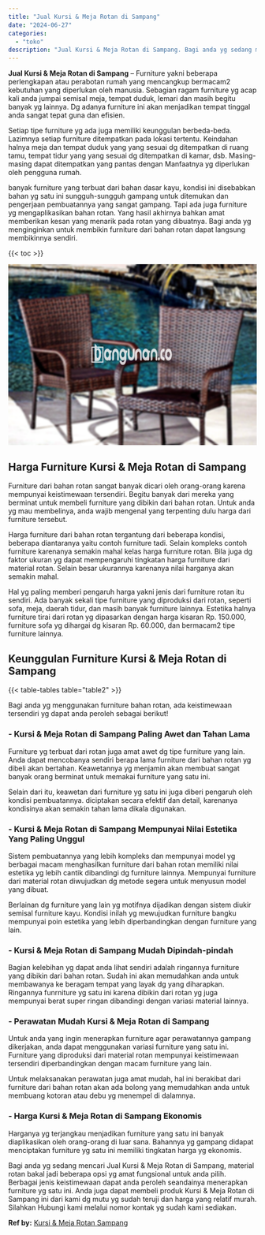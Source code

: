 ```yaml
---
title: "Jual Kursi & Meja Rotan di Sampang"
date: "2024-06-27"
categories: 
  - "toko"
description: "Jual Kursi & Meja Rotan di Sampang. Bagi anda yg sedang mencari Jual Kursi & Meja Rotan di Sampang, material rotan bakal jadi beberapa opsi yg amat fungsiona..."
---
```


**Jual Kursi & Meja Rotan di Sampang** – Furniture yakni beberapa perlengkapan atau perabotan rumah yang mencangkup bermacam2 kebutuhan yang diperlukan oleh manusia. Sebagian ragam furniture yg acap kali anda jumpai semisal meja, tempat duduk, lemari dan masih begitu banyak yg lainnya. Dg adanya furniture ini akan menjadikan tempat tinggal anda sangat tepat guna dan efisien.

Setiap tipe furniture yg ada juga memiliki keunggulan berbeda-beda. Lazimnya setiap furniture ditempatkan pada lokasi tertentu. Keindahan halnya meja dan tempat duduk yang yang sesuai dg ditempatkan di ruang tamu, tempat tidur yang yang sesuai dg ditempatkan di kamar, dsb. Masing-masing dapat ditempatkan yang pantas dengan Manfaatnya yg diperlukan oleh pengguna rumah.

banyak furniture yang terbuat dari bahan dasar kayu, kondisi ini disebabkan bahan yg satu ini sungguh-sungguh gampang untuk ditemukan dan pengerjaan pembuatannya yang sangat gampang. Tapi ada juga furniture yg mengaplikasikan bahan rotan. Yang hasil akhirnya bahkan amat memberikan kesan yang menarik pada rotan yang dibuatnya. Bagi anda yg menginginkan untuk membikin furniture dari bahan rotan dapat langsung membikinnya sendiri.

{{< toc >}}

![Jual Kursi & Meja Rotan di Sampang](/images/kursi-meja-rotan-murah43.png)

## Harga Furniture Kursi & Meja Rotan di Sampang

Furniture dari bahan rotan sangat banyak dicari oleh orang-orang karena mempunyai keistimewaan tersendiri. Begitu banyak dari mereka yang berminat untuk membeli furniture yang dibikin dari bahan rotan. Untuk anda yg mau membelinya, anda wajib mengenal yang terpenting dulu harga dari furniture tersebut.

Harga furniture dari bahan rotan tergantung dari beberapa kondisi, beberapa diantaranya yaitu contoh furniture tadi. Selain kompleks contoh furniture karenanya semakin mahal kelas harga furniture rotan. Bila juga dg faktor ukuran yg dapat mempengaruhi tingkatan harga furniture dari material rotan. Selain besar ukurannya karenanya nilai harganya akan semakin mahal.

Hal yg paling memberi pengaruh harga yakni jenis dari furniture rotan itu sendiri. Ada banyak sekali tipe furniture yang diproduksi dari rotan, seperti sofa, meja, daerah tidur, dan masih banyak furniture lainnya. Estetika halnya furniture tirai dari rotan yg dipasarkan dengan harga kisaran Rp. 150.000, furniture sofa yg dihargai dg kisaran Rp. 60.000, dan bermacam2 tipe furniture lainnya.

## Keunggulan Furniture Kursi & Meja Rotan di Sampang

{{< table-tables table="table2" >}}

Bagi anda yg menggunakan furniture bahan rotan, ada keistimewaan tersendiri yg dapat anda peroleh sebagai berikut!

### \- Kursi & Meja Rotan di Sampang Paling Awet dan Tahan Lama

Furniture yg terbuat dari rotan juga amat awet dg tipe furniture yang lain. Anda dapat mencobanya sendiri berapa lama furniture dari bahan rotan yg dibeli akan bertahan. Keawetannya yg menjamin akan membuat sangat banyak orang berminat untuk memakai furniture yang satu ini.

Selain dari itu, keawetan dari furniture yg satu ini juga diberi pengaruh oleh kondisi pembuatannya. diciptakan secara efektif dan detail, karenanya kondisinya akan semakin tahan lama dikala digunakan.

### \- Kursi & Meja Rotan di Sampang Mempunyai Nilai Estetika Yang Paling Unggul

Sistem pembuatannya yang lebih kompleks dan mempunyai model yg berbagai macam menghasilkan furniture dari bahan rotan memiliki nilai estetika yg lebih cantik dibandingi dg furniture lainnya. Mempunyai furniture dari material rotan diwujudkan dg metode segera untuk menyusun model yang dibuat.

Berlainan dg furniture yang lain yg motifnya dijadikan dengan sistem diukir semisal furniture kayu. Kondisi inilah yg mewujudkan furniture bangku mempunyai poin estetika yang lebih diperbandingkan dengan furniture yang lain.

### \- Kursi & Meja Rotan di Sampang Mudah Dipindah-pindah

Bagian kelebihan yg dapat anda lihat sendiri adalah ringannya furniture yang dibikin dari bahan rotan. Sudah ini akan memudahkan anda untuk membawanya ke beragam tempat yang layak dg yang diharapkan. Ringannya funrniture yg satu ini karena dibikin dari rotan yg juga mempunyai berat super ringan dibandingi dengan variasi material lainnya.

### \- Perawatan Mudah Kursi & Meja Rotan di Sampang

Untuk anda yang ingin menerapkan furniture agar perawatannya gampang dikerjakan, anda dapat menggunakan variasi furniture yang satu ini. Furniture yang diproduksi dari material rotan mempunyai keistimewaan tersendiri diperbandingkan dengan macam furniture yang lain.

Untuk melaksanakan perawatan juga amat mudah, hal ini berakibat dari furniture dari bahan rotan akan ada bolong yang memudahkan anda untuk membuang kotoran atau debu yg menempel di dalamnya.

### \- Harga Kursi & Meja Rotan di Sampang Ekonomis

Harganya yg terjangkau menjadikan furniture yang satu ini banyak diaplikasikan oleh orang-orang di luar sana. Bahannya yg gampang didapat menciptakan furniture yg satu ini memiliki tingkatan harga yg ekonomis.

Bagi anda yg sedang mencari Jual Kursi & Meja Rotan di Sampang, material rotan bakal jadi beberapa opsi yg amat fungsional untuk anda pilih. Berbagai jenis keistimewaan dapat anda peroleh seandainya menerapkan furniture yg satu ini. Anda juga dapat membeli produk Kursi & Meja Rotan di Sampang ini dari kami dg mutu yg sudah teruji dan harga yang relatif murah. Silahkan Hubungi kami melalui nomor kontak yg sudah kami sediakan.

**Ref by:** [Kursi & Meja Rotan Sampang](https://id.wikipedia.org/wiki/Kursi)
